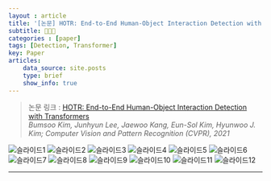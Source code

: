 ```yaml
---
layout : article
title: '[논문] HOTR: End-to-End Human-Object Interaction Detection with Transformers'
subtitle: 👩🏻‍💻
categories : [paper]
tags: [Detection, Transformer]
key: Paper
articles:
    data_source: site.posts
    type: brief
    show_info: true
---
```



> 논문 링크 : [HOTR: End-to-End Human-Object Interaction Detection with Transformers](https://arxiv.org/abs/2104.13682)<br>
_Bumsoo Kim, Junhyun Lee, Jaewoo Kang, Eun-Sol Kim, Hyunwoo J. Kim; Computer Vision and Pattern Recognition (CVPR), 2021_


![슬라이드1](https://user-images.githubusercontent.com/121393261/218855931-87364124-14ef-4159-a97d-5640b821d0e5.PNG)
![슬라이드2](https://user-images.githubusercontent.com/121393261/218855940-18476a92-10a1-4868-9e78-8a7612eead83.PNG)
![슬라이드3](https://user-images.githubusercontent.com/121393261/218855946-1faeabcd-73cd-4cd3-9cb6-57cbc24f7a6c.PNG)
![슬라이드4](https://user-images.githubusercontent.com/121393261/218855951-614f3ed4-e7b5-41a8-b735-c1ae7da98950.PNG)
![슬라이드5](https://user-images.githubusercontent.com/121393261/218855954-38eeb965-d526-4765-81fa-595da54b1837.PNG)
![슬라이드6](https://user-images.githubusercontent.com/121393261/218855959-935dcb0a-b259-4c6d-93fc-8f46b2cd9ade.PNG)
![슬라이드7](https://user-images.githubusercontent.com/121393261/218855962-04297497-3825-4560-806c-821e319d2781.PNG)
![슬라이드8](https://user-images.githubusercontent.com/121393261/218855967-73707bef-a4bc-4395-a593-305d1122e829.PNG)
![슬라이드9](https://user-images.githubusercontent.com/121393261/218855971-8a324911-afd2-46d7-84b7-418f4c46af1d.PNG)
![슬라이드10](https://user-images.githubusercontent.com/121393261/218855977-a8341af4-8717-4f1f-90f2-dd1abf8cb134.PNG)
![슬라이드11](https://user-images.githubusercontent.com/121393261/218855980-5579e119-8dec-4176-acd5-af6d6c818feb.PNG)
![슬라이드12](https://user-images.githubusercontent.com/121393261/218855984-437de42e-d02a-4410-acb6-4e8f6fe660ed.PNG)


- - - -

